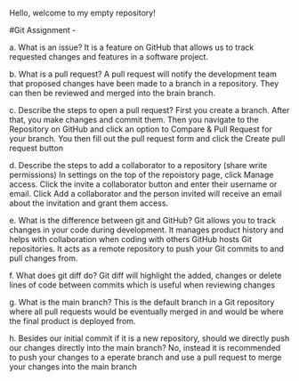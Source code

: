 Hello, welcome to my empty repository!

#Git Assignment - <emily-horrocks>

a. What is an issue?
It is a feature on GitHub that allows us to track requested changes and features in a software project. 

b. What is a pull request?
A pull request will notify the development team that proposed changes have been made to a branch in a repository. They can then be reviewed and merged into the brain branch. 

c. Describe the steps to open a pull request?
First you create a branch. After that, you make changes and commit them. Then you navigate to the Repository on GitHub and click an option to Compare & Pull Request for your branch. You then fill out the pull request form and click the Create pull request button

d. Describe the steps to add a collaborator to a repository (share write permissions)
In settings on the top of the repoistory page, click Manage access. Click the invite a collaborator button and enter their username or email. Click Add a collaborator and the person invited will receive an email about the invitation and grant them access.

e. What is the difference between git and GitHub?
Git allows you to track changes in your code during development. It manages product history and helps with collaboration when coding with others
GitHub hosts Git repositories. It acts as a remote repository to push your Git commits to and pull changes from. 

f. What does git diff do?
Git diff will highlight the added, changes or delete lines of code between commits which is useful when reviewing changes

g. What is the main branch?
This is the default branch in a Git repository where all pull requests would be eventually merged in and would be where the final product is deployed from. 

h. Besides our initial commit if it is a new repository, should we directly push our changes directly into the main branch?
No, instead it is recommended to push your changes to a eperate branch and use a pull request to merge your changes into the main branch
